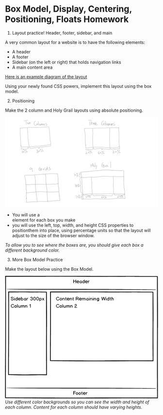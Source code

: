 # Box Model, Display, Centering, Positioning, Floats Homework

1. Layout practice! Header, footer, sidebar, and main

A very common layout for a website is to have the following elements:
- A header
- A footer
- Sidebar (on the left or right) that holds navigation links
- A main content area

[Here is an example diagram of the layout](https://www.vanseodesign.com/blog/wp-content/uploads/2011/05/2-col-demo-sidebar-left.png)

Using your newly found CSS powers, implement this layout using the box model.

2. Positioning

Make the 2 column and Holy Grail layouts using absolute positioning.

![](./images/position.png)


- You will use a <div> element for each box you make
- you will use the left, top, width, and height CSS properties to positionthem into place, using percentage units so that the layout will adjust to the size of the browser window. 

<i>To allow you to see where the boxes are, you should give each box a different background color.</i>

3. More Box Model Practice 

Make the layout below using the Box Model. 

![](./images/float1.png)
<i>Use different color backgrounds so you can see the width and height of each column. Content for each column should have varying heights.</i>


